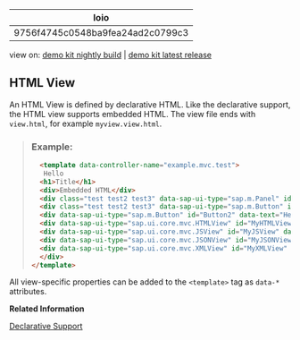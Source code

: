 <!-- loio9756f4745c0548ba9fea24ad2c0799c3 -->

| loio |
| -----|
| 9756f4745c0548ba9fea24ad2c0799c3 |

<div id="loio">

view on: [demo kit nightly build](https://openui5nightly.hana.ondemand.com/#/topic/9756f4745c0548ba9fea24ad2c0799c3) | [demo kit latest release](https://openui5.hana.ondemand.com/#/topic/9756f4745c0548ba9fea24ad2c0799c3)</div>

## HTML View

An HTML View is defined by declarative HTML. Like the declarative support, the HTML view supports embedded HTML. The view file ends with `view.html`, for example `myview.view.html`.

> ### Example:  
> ``` html
>   <template data-controller-name="example.mvc.test">
>    Hello
>   <h1>Title</h1>
>   <div>Embedded HTML</div>
>   <div class="test test2 test3" data-sap-ui-type="sap.m.Panel" id="myPanel">
>   <div class="test test2 test3" data-sap-ui-type="sap.m.Button" id="Button1" data-text="Hello World" data-press="doIt"></div>
>   <div data-sap-ui-type="sap.m.Button" id="Button2" data-text="Hello"></div>
>   <div data-sap-ui-type="sap.ui.core.mvc.HTMLView" id="MyHTMLView" data-view-name="example.mvc.test2"></div>
>   <div data-sap-ui-type="sap.ui.core.mvc.JSView" id="MyJSView" data-view-name="example.mvc.test2"></div>
>   <div data-sap-ui-type="sap.ui.core.mvc.JSONView" id="MyJSONView" data-view-name="example.mvc.test2"></div>
>   <div data-sap-ui-type="sap.ui.core.mvc.XMLView" id="MyXMLView" data-view-name="example.mvc.test2"></div>
>   </div>
> </template>
> ```

All view-specific properties can be added to the `<template>` tag as `data-*` attributes.

**Related Information**  


[Declarative Support](Declarative_Support_91f1301.md)

